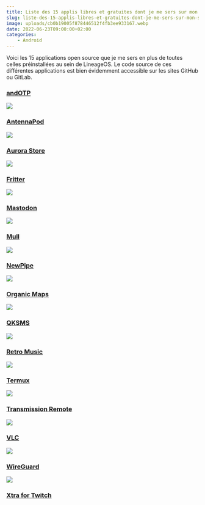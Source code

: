 ```yaml
---
title: Liste des 15 applis libres et gratuites dont je me sers sur mon smartphone
slug: liste-des-15-applis-libres-et-gratuites-dont-je-me-sers-sur-mon-smartphone
image: uploads/cb0b19005f878446512f4fb3ee933167.webp
date: 2022-06-23T09:00:00+02:00
categories:
    - Android
---
```


Voici les 15 applications open source que je me sers en plus de toutes celles préinstallées au sein de LineageOS. Le code source de ces différentes applications est bien évidemment accessible sur les sites GitHub ou GitLab.

###  [andOTP](https://github.com/andOTP/andOTP)

[![](uploads/b52c13d01f70796ea056a4c0217d233e.svg)](https://f-droid.org/fr/packages/org.shadowice.flocke.andotp)

### [AntennaPod](https://github.com/AntennaPod/AntennaPod)

[![](uploads/b52c13d01f70796ea056a4c0217d233e.svg)](https://f-droid.org/fr/packages/de.danoeh.antennapod)

### [Aurora Store](https://gitlab.com/AuroraOSS/AuroraStore) 

[![](uploads/b52c13d01f70796ea056a4c0217d233e.svg)](https://f-droid.org/fr/packages/com.aurora.store)

### [Fritter](https://github.com/jonjomckay/fritter)

[![](uploads/b52c13d01f70796ea056a4c0217d233e.svg)](https://f-droid.org/fr/packages/com.jonjomckay.fritter)

### [Mastodon](https://github.com/mastodon/mastodon-android) 

[![](uploads/2e9c19c09491b961d66485f6f665dc07.svg)](https://play.google.com/store/apps/details?id=org.joinmastodon.android)

### [Mull](https://gitlab.com/divested-mobile/mull-fenix)

[![](https://f-droid.org/badge/get-it-on-fr.svg)](https://f-droid.org/fr/packages/us.spotco.fennec_dos/)

### [NewPipe](https://github.com/TeamNewPipe/NewPipe)

[![](uploads/b52c13d01f70796ea056a4c0217d233e.svg)](https://f-droid.org/fr/packages/org.schabi.newpipe)

### [Organic Maps](https://github.com/organicmaps/organicmaps)

[![](uploads/b52c13d01f70796ea056a4c0217d233e.svg)](https://f-droid.org/fr/packages/app.organicmaps)

### [QKSMS](https://github.com/moezbhatti/qksms)

[![](uploads/b52c13d01f70796ea056a4c0217d233e.svg)](https://f-droid.org/fr/packages/com.moez.QKSMS)

### [Retro Music](https://github.com/RetroMusicPlayer/RetroMusicPlayer)

[![](uploads/b52c13d01f70796ea056a4c0217d233e.svg)](https://f-droid.org/fr/packages/io.github.muntashirakon.Music)

### [Termux](https://github.com/termux/termux-app)

[![](uploads/b52c13d01f70796ea056a4c0217d233e.svg)](https://f-droid.org/fr/packages/com.termux)

### [Transmission Remote](https://github.com/y-polek/TransmissionRemote)

[![](uploads/2e9c19c09491b961d66485f6f665dc07.svg)](https://play.google.com/store/apps/details?id=net.yupol.transmissionremote.app)

### [VLC](https://github.com/videolan/vlc-android)

[![](https://f-droid.org/badge/get-it-on-fr.svg)](https://f-droid.org/fr/packages/org.videolan.vlc)

### [WireGuard](https://github.com/WireGuard/wireguard-android)

[![](uploads/b52c13d01f70796ea056a4c0217d233e.svg)](https://f-droid.org/fr/packages/com.wireguard.android)

### [Xtra for Twitch](https://github.com/crackededed/Xtra)
